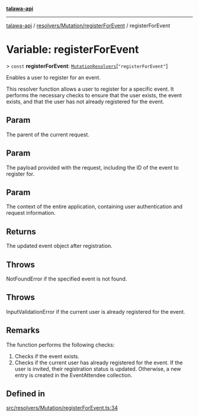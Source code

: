 [**talawa-api**](../../../../README.md)

***

[talawa-api](../../../../modules.md) / [resolvers/Mutation/registerForEvent](../README.md) / registerForEvent

# Variable: registerForEvent

\> `const` **registerForEvent**: [`MutationResolvers`](../../../../types/generatedGraphQLTypes/type-aliases/MutationResolvers.md)\[`"registerForEvent"`\]

Enables a user to register for an event.

This resolver function allows a user to register for a specific event.
It performs the necessary checks to ensure that the user exists, the event exists,
and that the user has not already registered for the event.

## Param

The parent of the current request.

## Param

The payload provided with the request, including the ID of the event to register for.

## Param

The context of the entire application, containing user authentication and request information.

## Returns

The updated event object after registration.

## Throws

NotFoundError if the specified event is not found.

## Throws

InputValidationError if the current user is already registered for the event.

## Remarks

The function performs the following checks:
1. Checks if the event exists.
2. Checks if the current user has already registered for the event.
If the user is invited, their registration status is updated. Otherwise, a new entry is created in the EventAttendee collection.

## Defined in

[src/resolvers/Mutation/registerForEvent.ts:34](https://github.com/PalisadoesFoundation/talawa-api/blob/6bd0fecc1032af2aa70d925c85724d9fec2350f9/src/resolvers/Mutation/registerForEvent.ts#L34)
